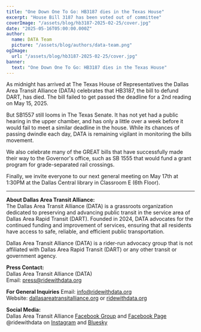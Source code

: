 ```yaml
---
title: "One Down One To Go: HB3187 dies in the Texas House"
excerpt: "House Bill 3187 has been voted out of committee"
coverImage: "/assets/blog/hb3187-2025-02-25/cover.jpg"
date: "2025-05-16T05:00:00.000Z"
author:
  name: DATA Team
  picture: "/assets/blog/authors/data-team.png"
ogImage:
  url: "/assets/blog/hb3187-2025-02-25/cover.jpg"
banner: 
  text: "One Down One To Go: HB3187 dies in the Texas House"
---
```


As midnight has arrived at The Texas House of Representatives the Dallas Area Transit Alliance (DATA) celebrates that HB3187, the bill to defund DART, has died. The bill failed to get passed the deadline for a 2nd reading on May 15, 2025.  

But SB1557 still looms in The Texas Senate. It has not yet had a public hearing in the upper chamber, and has only a little over a week before it would fail to meet a similar deadline in the house. While its chances of passing dwindle each day, DATA is remaining vigilant in monitoring the bills movement.  

We also celebrate many of the GREAT bills that have successfully made their way to the Governor's office, such as SB 1555 that would fund a grant program for grade-separated rail crossings.  

Finally, we invite everyone to our next general meeting on May 17th at 1:30PM at the Dallas Central library in Classroom E (6th Floor).  

---

**About Dallas Area Transit Alliance:**  
The Dallas Area Transit Alliance (DATA) is a grassroots organization dedicated to preserving and advancing public transit in the service area of Dallas Area Rapid Transit (DART). Founded in 2024, DATA advocates for the continued funding and improvement of services, ensuring that all residents have access to safe, reliable, and efficient public transportation.  

Dallas Area Transit Alliance (DATA) is a rider-run advocacy group that is not affiliated with Dallas Area Rapid Transit (DART) or any other transit or government agency.  

**Press Contact:**  
Dallas Area Transit Alliance (DATA)   
Email: [press@ridewithdata.org](mailto:press@ridewithdata.org)  

**For General Inquiries**
Email: [info@ridewithdata.org](mailto:info@ridewithdata.org)  
Website: [dallasareatransitalliance.org](https://dallasareatransitalliance.org) or [ridewithdata.org](https://ridewithdata.org)  

**Social Media:**  
Dallas Area Transit Alliance [Facebook Group](https://www.facebook.com/groups/7092451177524504) and [Facebook Page](https://www.facebook.com/profile.php?id=61563559341185)    
@ridewithdata on [Instagram](https://instagram.com/ridewithdata) and [Bluesky](https://bsky.app/profile/ridewithdata.org)   

